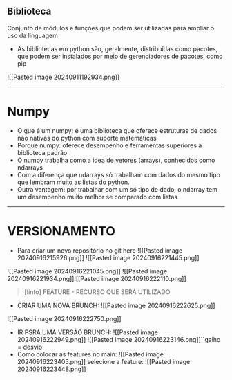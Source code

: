 ## Biblioteca
Conjunto de módulos e funções que podem ser utilizadas para ampliar o uso da linguagem
- As bibliotecas em python são, geralmente, distribuídas como pacotes, que podem ser instalados por meio de gerenciadores de pacotes, como pip

![[Pasted image 20240911192934.png]]

---
# Numpy
- O que é um numpy: é uma biblioteca que oferece estruturas de dados não nativas do python com suporte matemáticas  
- Porque numpy: oferece desempenho e ferramentas superiores à biblioteca padrão  
- O numpy trabalha como a idea de vetores (arrays), conhecidos como ndarrays  
- Com a diferença que ndarrays só trabalham com dados do mesmo tipo que lembram muito as listas do python.  
- Outra vantagem: por trabalhar com um só tipo de dado, o ndarray tem um desempenho muito melhor se comparado com listas

---
# VERSIONAMENTO
- Para criar um novo repositório no git here
![[Pasted image 20240916215926.png]]
![[Pasted image 20240916221445.png]]

![[Pasted image 20240916221045.png]]
![[Pasted image 20240916221934.png]]![[Pasted image 20240916222110.png]]
>[!info]
>FEATURE - RECURSO QUE SERÁ UTILIZADO

- CRIAR UMA NOVA BRUNCH:
![[Pasted image 20240916222625.png]]

![[Pasted image 20240916222750.png]]
- IR PSRA UMA VERSÃO BRUNCH:
![[Pasted image 20240916222949.png]]
![[Pasted image 20240916223146.png]]``galho = desvio
- Como colocar as features no main:
![[Pasted image 20240916223405.png]]
selecione a feature:
![[Pasted image 20240916223448.png]]